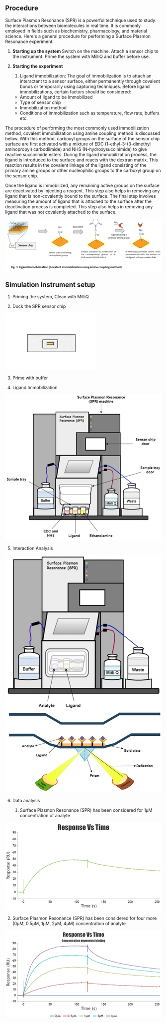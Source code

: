 ## Procedure

Surface Plasmon Resonance (SPR) is a powerful technique used to study the interactions between biomolecules in real time. It is commonly employed in fields such as biochemistry, pharmacology, and material science. Here's a general procedure for performing a Surface Plasmon Resonance experiment:

1. **Starting up the system**
Switch on the machine. Attach a sensor chip to the instrument. Prime the system with MilliQ and buffer before use.


2. **Starting the experiment**

      1. Ligand immobilization:
The goal of immobilization is to attach an interactant to a sensor surface, either permanently through covalent bonds or temporarily using capturing techniques. Before ligand immobilizations, certain factors should be considered:
    - Amount of ligand to be immobilized
    -  Type of sensor chip
    - Immobilization method 
    - Conditions of immobilization such as temperature, flow rate, buffers etc. 

The procedure of performing the most commonly used immobilization method, covalent immobilization using amine coupling method is discussed below. 
With this method, carboxyl groups on the surface of the sensor chip surface are first activated with a mixture of EDC (1-ethyl-3-(3-dimethyl aminopropyl) carbodiimide) and NHS (N-hydroxysuccinimide) to give reactive succinimide esters. During the ligand immobilization process, the ligand is introduced to the surface and reacts with the dextran matrix. This
reaction results in the covalent linkage of the ligand consisting of the primary amine groups or other nucleophilic groups to the carboxyl group on the sensor chip.  

Once the ligand is immobilized, any remaining active groups on the surface are deactivated by injecting a reagent. This step also helps in removing any ligand that is non-covalently bound to the surface. The final step involves measuring the amount of ligand that is attached to the surface after the deactivation process is completed. This step also helps in removing any ligand that was not covalently attached to the surface.

<div align="center">
<img src="images/spr3_theory.png" class="img-fluid">
</div>


   

## Simulation instrument setup
1. Priming the system, Clean with MilliQ 

2.  Dock the SPR sensor chip

<img src="images/sensor_chip.png" class="img-fluid">


3. Prime with buffer

4.  Ligand Immobilization

<img src="images/spr1.png" class="img-fluid">


5. Interaction Analysis

<img src="images/spr2.png" class="img-fluid">




<img src="images/interaction.png" class="img-fluid">


6. Data analysis
  
    1. Surface Plasmon Resonance (SPR) has been considered for 1μM concentration of analyte

<img src="images/Chart1.jpg" class="img-fluid">


   2. Surface Plasmon Resonance (SPR) has been considered for four more (0μM, 0.5μM, 1μM, 2μM, 4μM) concentration  of analyte

<img src="images/Chart2.jpg" class="img-fluid">




<script id="MathJax-script" async src="https://cdn.jsdelivr.net/npm/mathjax@3/es5/tex-mml-chtml.js"></script>
